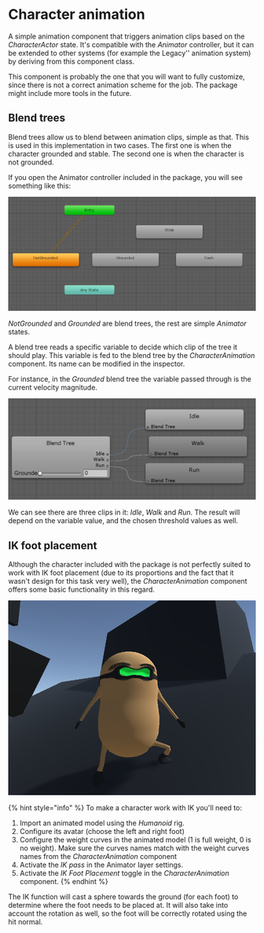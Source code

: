 # Character animation

A simple animation component that triggers animation clips based on the _CharacterActor_ state. It's compatible with the _Animator_ controller, but it can be extended to other systems \(for example the Legacy'' animation system\) by deriving from this component class.

This component is probably the one that you will want to fully customize, since there is not a correct animation scheme for the job. The package might include more tools in the future.

## Blend trees

Blend trees allow us to blend between animation clips, simple as that. This is used in this implementation in two cases. The first one is when the character grounded and stable. The second one is when the character is not grounded.

If you open the Animator controller included in the package, you will see something like this:

![Character animator controller \(base layer\).](../../.gitbook/assets/animator.PNG)

_NotGrounded_ and _Grounded_ are blend trees, the rest are simple _Animator_ states.

A blend tree reads a specific variable to decide which clip of the tree it should play. This variable is fed to the blend tree by the _CharacterAnimation_ component. Its name can be modified in the inspector.

For instance, in the _Grounded_ blend tree the variable passed through is the current velocity magnitude. 

![Grounded Animator state blend tree.](../../.gitbook/assets/blendtree.PNG)

We can see there are three clips in it: _Idle_, _Walk_ and _Run_. The result will depend on the variable value, and the chosen threshold values as well.

## IK foot placement

Although the character included with the package is not perfectly suited to work with IK foot placement \(due to its proportions and the fact that it wasn't design for this task very well\), the _CharacterAnimation_ component offers some basic functionality in this regard.

![The demo character using IK foot placement.](../../.gitbook/assets/ik.png)

{% hint style="info" %}
To make a character work with IK you'll need to:

1. Import an animated model using the _Humanoid_ rig.
2. Configure its avatar \(choose the left and right foot\)
3. Configure the weight curves in the animated model \(1 is full weight, 0 is no weight\). Make sure the curves names match with the weight curves names from the _CharacterAnimation_ component
4. Activate the _IK pass_ in the Animator layer settings.
5. Activate the _IK Foot Placement_ toggle in the _CharacterAnimation_ component.
{% endhint %}

The IK function will cast a sphere towards the ground \(for each foot\) to determine where the foot needs to be placed at. It will also take into account the rotation as well, so the foot will be correctly rotated using the hit normal.

